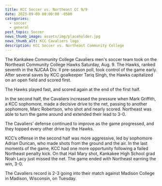 ```yaml
---
title: KCC Soccer vs. Northeast CC 9/9
date: 2023-09-09 00:00:00 -0500
categories:
  - soccer
  - general
post_topic: Soccer
news_thumb_image: assets/img/placeholder.jpg
news_thumb_alt: KCC Cavaliers logo
description: KCC Soccer vs. Northeast Community College
---
```

The Kankakee Community College Cavaliers men's soccer team took on the Northeast Community College Hawks Saturday, Aug. 9. The Hawks, ranked seventh in the NJCAA Div. II pre-season poll, took control of the game early. After several saves by KCC goalkeeper Tariq Singh, the Hawks capitalized on an open field and scored first.

The Hawks played fast, and scored again at the end of the first half.

In the second half, the Cavaliers increased the pressure when Mark Griffith, a KCC sophomore, made a decisive drive to the net, passing to another sophomore, Marc Robertson, who shot and nearly scored. Northeast was able to turn the game around and extended their lead to 3-0.

The Cavaliers’ defense continued to improve as the game progressed, and they topped every other drive by the Hawks.

KCC’s offense in the second half was more aggressive, led by sophomore Adrian Duncan, who made shots from the ground and the air. In the last moments of the game, KCC had one more opportunity following a failed Northeast penalty kick. On that Hail Mary shot, Kankakee High School grad Noah Lacy just missed the net. The game ended with Northeast earning the win, 3-0.

The Cavaliers record is 2-3 going into their match against Madison College in Madison, Wisconsin, on Tuesday.

